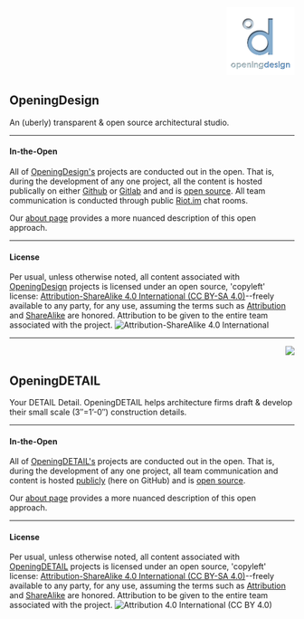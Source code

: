 <div align="right" >
<p align="right" >
<img src="https://raw.githubusercontent.com/OpeningDesign/OD_Marketing/master/Logos/od_icon_logo_2.jpg" width="120px"/>
</p>
</div>

## OpeningDesign

An (uberly) transparent & open source architectural studio.

---

#### In-the-Open

All of [OpeningDesign's](http://openingdesign.com/) projects are conducted out in the open.  That is, during the development of any one project, all the content is hosted publically on either [Github](https://github.com/OpeningDesign) or [Gitlab](https://gitlab.com/OpeningDesign) and and is [open source](https://en.wikipedia.org/wiki/Open_source).  All team communication is conducted through public [Riot.im](http://openingdesign.com/communication/) chat rooms.



Our [about page](http://openingdesign.com/about/) provides a more nuanced description of this open approach.

---

#### License

Per usual, unless otherwise noted, all content associated with [OpeningDesign](http://openingdesign.com) projects is licensed under an open source, 'copyleft' license: 
[Attribution-ShareAlike 4.0 International (CC BY-SA 4.0)](https://creativecommons.org/licenses/by-sa/4.0/)--freely available to any party, for any use, assuming the terms such as [Attribution](https://wiki.creativecommons.org/wiki/best_practices_for_attribution) and [ShareAlike](https://en.wikipedia.org/wiki/Share-alike) are honored.  Attribution to be given to the entire team associated with the project.
![Attribution-ShareAlike 4.0 International](http://i.creativecommons.org/l/by-sa/3.0/88x31.png)

---

<div align="right" >
<p align="right" >
<img src="https://dl.dropbox.com/s/w0h59r3fxbrp38s/OpeningDetail_with%20name.JPG" width="120px"/>
</p>
</div>

## OpeningDETAIL

Your DETAIL Detail. OpeningDETAIL helps architecture firms draft & develop their small scale (3″​=1’​-0″)​ construction details.

---

#### In-the-Open

All of [OpeningDETAIL's](http://openingdetail.com/) projects are conducted out in the open.  That is, during the development of any one project, all team communication and content is hosted [publicly](https://github.com/OpeningDETAIL) (here on GitHub) and is [open source](https://en.wikipedia.org/wiki/Open_source).

Our [about page](http://openingdetail.com/about/) provides a more nuanced description of this open approach.

---

#### License

Per usual, unless otherwise noted, all content associated with [OpeningDETAIL](http://openingdetail.com) projects is licensed under an open source, 'copyleft' license: 
[Attribution-ShareAlike 4.0 International (CC BY-SA 4.0)](https://creativecommons.org/licenses/by-sa/4.0/)--freely available to any party, for any use, assuming the terms such as [Attribution](https://wiki.creativecommons.org/wiki/best_practices_for_attribution) and [ShareAlike](https://en.wikipedia.org/wiki/Share-alike) are honored. Attribution to be given to the entire team associated with the project.
![Attribution 4.0 International (CC BY 4.0)](https://licensebuttons.net/l/by/3.0/88x31.png)
